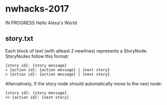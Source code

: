 # nwhacks-2017
IN PROGRESS
Hello Alexa's World

## story.txt
Each block of text (with atleast 2 newlines) represents a StoryNode.
StoryNodes follow this format:
```
{story id}: {story message}
> {action id}: {action message} | {next story}
> {action id}: {action message} | {next story}
```

Alternatively, if the story node should automatically move to the next node:
```
{story id}: {story message}
>> {action id}: {next story}
```
